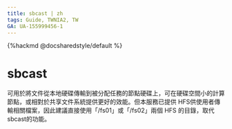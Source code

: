```yaml
---
title: sbcast | zh
tags: Guide, TWNIA2, TW
GA: UA-155999456-1
---
```


{%hackmd @docsharedstyle/default %}

# sbcast

可用於將文件從本地硬碟傳輸到被分配任務的節點硬碟上，可在硬碟空間小的計算節點，或相對於共享文件系統提供更好的效能。但本服務已提供 HFS供使用者傳輸相關檔案，因此建議直接使用「/fs01」或「/fs02」兩個 HFS 的目錄，取代sbcast的功能。